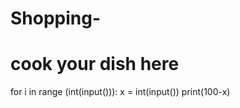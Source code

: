 # Shopping-
# cook your dish here
for i in range (int(input())):
    x = int(input())
    print(100-x)
